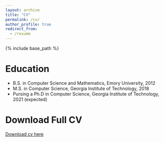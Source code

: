 ```yaml
---
layout: archive
title: "CV"
permalink: /cv/
author_profile: true
redirect_from:
  - /resume
---
```


{% include base_path %}

Education
======
* B.S. in Computer Science and Mathematics, Emory University, 2012
* M.S. in Computer Science, Georgia Institute of Technology, 2018
* Pursing a Ph.D in Computer Science, Georgia Institute of Technology, 2021 (expected)

Download Full CV
======
[Download cv here](http://meerahahn.github.io/files/paper1.pdf)

